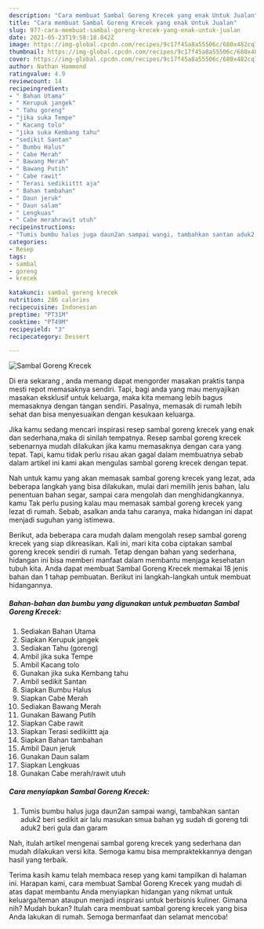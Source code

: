 ```yaml
---
description: "Cara membuat Sambal Goreng Krecek yang enak Untuk Jualan"
title: "Cara membuat Sambal Goreng Krecek yang enak Untuk Jualan"
slug: 977-cara-membuat-sambal-goreng-krecek-yang-enak-untuk-jualan
date: 2021-05-23T19:58:18.842Z
image: https://img-global.cpcdn.com/recipes/9c17f45a8a55506c/680x482cq70/sambal-goreng-krecek-foto-resep-utama.jpg
thumbnail: https://img-global.cpcdn.com/recipes/9c17f45a8a55506c/680x482cq70/sambal-goreng-krecek-foto-resep-utama.jpg
cover: https://img-global.cpcdn.com/recipes/9c17f45a8a55506c/680x482cq70/sambal-goreng-krecek-foto-resep-utama.jpg
author: Nathan Hammond
ratingvalue: 4.9
reviewcount: 14
recipeingredient:
- " Bahan Utama"
- " Kerupuk jangek"
- " Tahu goreng"
- "jika suka Tempe"
- " Kacang tolo"
- "jika suka Kembang tahu"
- "sedikit Santan"
- " Bumbu Halus"
- " Cabe Merah"
- " Bawang Merah"
- " Bawang Putih"
- " Cabe rawit"
- " Terasi sedikiittt aja"
- " Bahan tambahan"
- " Daun jeruk"
- " Daun salam"
- " Lengkuas"
- " Cabe merahrawit utuh"
recipeinstructions:
- "Tumis bumbu halus juga daun2an sampai wangi, tambahkan santan aduk2 beri sedikit air lalu masukan smua bahan yg sudah di goreng tdi aduk2 beri gula dan garam"
categories:
- Resep
tags:
- sambal
- goreng
- krecek

katakunci: sambal goreng krecek 
nutrition: 286 calories
recipecuisine: Indonesian
preptime: "PT31M"
cooktime: "PT49M"
recipeyield: "3"
recipecategory: Dessert

---
```



![Sambal Goreng Krecek](https://img-global.cpcdn.com/recipes/9c17f45a8a55506c/680x482cq70/sambal-goreng-krecek-foto-resep-utama.jpg)

Di era  sekarang , anda memang dapat mengorder masakan praktis tanpa mesti repot memasaknya sendiri. Tapi, bagi anda yang mau menyajikan masakan eksklusif untuk keluarga, maka kita memang lebih bagus memasaknya dengan tangan sendiri. Pasalnya, memasak di rumah lebih sehat dan bisa menyesuaikan dengan kesukaan keluarga.

Jika kamu sedang mencari inspirasi resep sambal goreng krecek yang enak dan sederhana,maka di sinilah tempatnya. Resep sambal goreng krecek  sebenarnya mudah dilakukan jika kamu memasaknya dengan cara yang tepat. Tapi, kamu tidak perlu risau akan gagal dalam membuatnya 
sebab dalam artikel ini kami akan mengulas sambal goreng krecek dengan tepat.  



Nah untuk kamu yang akan memasak sambal goreng krecek yang lezat, ada beberapa langkah yang bisa dilakukan, mulai dari memilih jenis bahan, lalu penentuan bahan segar, sampai cara mengolah dan menghidangkannya. kamu Tak perlu pusing kalau mau memasak sambal goreng krecek yang lezat di rumah. Sebab, asalkan anda  tahu caranya, maka hidangan ini dapat menjadi suguhan yang istimewa.

Berikut, ada beberapa cara mudah dalam mengolah resep sambal goreng krecek yang siap dikreasikan. Kali ini, mari kita coba ciptakan sambal goreng krecek sendiri di rumah. Tetap dengan bahan yang sederhana, hidangan ini bisa memberi manfaat dalam membantu menjaga kesehatan tubuh kita. Anda dapat membuat Sambal Goreng Krecek memakai 18 jenis bahan dan 1 tahap pembuatan. Berikut ini langkah-langkah untuk membuat hidangannya.

<!--inarticleads1-->

##### Bahan-bahan dan bumbu yang digunakan untuk pembuatan Sambal Goreng Krecek:

1. Sediakan  Bahan Utama
1. Siapkan  Kerupuk jangek
1. Sediakan  Tahu (goreng)
1. Ambil jika suka Tempe
1. Ambil  Kacang tolo
1. Gunakan jika suka Kembang tahu
1. Ambil sedikit Santan
1. Siapkan  Bumbu Halus
1. Siapkan  Cabe Merah
1. Sediakan  Bawang Merah
1. Gunakan  Bawang Putih
1. Siapkan  Cabe rawit
1. Siapkan  Terasi sedikiittt aja
1. Siapkan  Bahan tambahan
1. Ambil  Daun jeruk
1. Gunakan  Daun salam
1. Siapkan  Lengkuas
1. Gunakan  Cabe merah/rawit utuh




<!--inarticleads2-->

##### Cara menyiapkan Sambal Goreng Krecek:

1. Tumis bumbu halus juga daun2an sampai wangi, tambahkan santan aduk2 beri sedikit air lalu masukan smua bahan yg sudah di goreng tdi aduk2 beri gula dan garam




Nah, itulah artikel mengenai  sambal goreng krecek  yang sederhana dan mudah dilakukan versi kita. Semoga kamu bisa mempraktekkannya dengan hasil yang terbaik. 

Terima kasih kamu telah membaca resep yang kami tampilkan di halaman ini. Harapan kami, cara membuat  Sambal Goreng Krecek yang mudah di atas dapat membantu Anda menyiapkan hidangan yang nikmat untuk keluarga/teman ataupun menjadi inspirasi untuk berbisnis kuliner. Gimana nih? Mudah bukan? Itulah cara membuat sambal goreng krecek yang bisa Anda lakukan di rumah. Semoga bermanfaat dan selamat mencoba!

